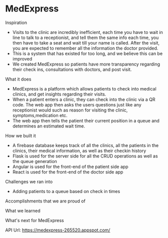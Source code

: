 # MedExpress

Inspiration
- Visits to the clinic are incredibly inefficient, each time you have to wait in line to talk to a receptionist, and tell them the same info each time, you then have to take a seat and wait till your name is called. After the visit, you are expected to remember all the information the doctor provided.
- This is a system that has existed for too long, and we believe this can be improved
- We created MedExpress so patients have more transparency regarding their check ins, consultations with doctors, and post visit.

What it does
- MedExpress is a platform which allows patients to check into medical clinics, and get insights regarding their visits.
- When a patient enters a clinic, they can check into the clinic via a QR code. The web app then asks the users questions just like any receptionist would such as reason for visiting the clinic, symptoms,medication etc. 
- The web app then tells the patient their current position in a queue and determines an estimated wait time.


How we built it
- A firebase database keeps track of all the clinics, all the patients in the clinics, their medical information, as well as their checkin history
- Flask is used for the server side for all the CRUD operations as well as the queue generation
- Angular is used for the front-end of the patient side app
- React is used for the front-end of the doctor side app

Challenges we ran into
- Adding patients to a queue based on check in times

Accomplishments that we are proud of

What we learned

What's next for MedExpress

API Url: https://medexpress-265520.appspot.com/
